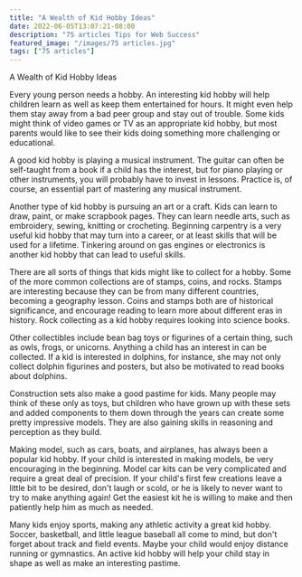 ```yaml
---
title: "A Wealth of Kid Hobby Ideas"
date: 2022-06-05T13:07:21-08:00
description: "75 articles Tips for Web Success"
featured_image: "/images/75 articles.jpg"
tags: ["75 articles"]
---
```


A Wealth of Kid Hobby Ideas

Every young person needs a hobby.  An interesting kid hobby will help children learn as well as keep them entertained for hours.  It might even help them stay away from a bad peer group and stay out of trouble.  Some kids might think of video games or TV as an appropriate kid hobby, but most parents would like to see their kids doing something more challenging or educational.  

A good kid hobby is playing a musical instrument.  The guitar can often be self-taught from a book if a child has the interest, but for piano playing or other instruments, you will probably have to invest in lessons.  Practice is, of course, an essential part of mastering any musical instrument.

Another type of kid hobby is pursuing an art or a craft.  Kids can learn to draw, paint, or make scrapbook pages.  They can learn needle arts, such as embroidery, sewing, knitting or crocheting.  Beginning carpentry is a very useful kid hobby that may turn into a career, or at least skills that will be used for a lifetime.
  Tinkering around on gas engines or electronics is another kid hobby that can lead to useful skills.

There are all sorts of things that kids might like to collect for a hobby.  Some of the more common collections are of stamps, coins, and rocks.  Stamps are interesting because they can be from many different countries, becoming a geography lesson.  Coins and stamps both are of historical significance, and encourage reading to learn more about different eras in history.  Rock collecting as a kid hobby requires looking into science books.

Other collectibles include bean bag toys or figurines of a certain thing, such as owls, frogs, or unicorns.  Anything a child has an interest in can be collected.  If a kid is interested in dolphins, for instance, she may not only collect dolphin figurines and posters, but also be motivated to read books about dolphins.

Construction sets also make a good pastime for kids.  Many people may think of these only as toys, but children who have grown up with these sets and added components to them down through the years can create some pretty impressive models.  They are also gaining skills in reasoning and perception as they build.

Making model, such as cars, boats, and airplanes, has always been a popular kid hobby.  If your child is interested in making models, be very encouraging in the beginning.  Model car kits can be very complicated and require a great deal of precision.  If your child's first few creations leave a little bit to be desired, don't laugh or scold, or he is likely to never want to try to make anything again!  Get the easiest kit he is willing to make and then patiently help him as much as needed.

Many kids enjoy sports, making any athletic activity a great kid hobby.  Soccer, basketball, and little league baseball all come to mind, but don't forget about track and field events.  Maybe your child would enjoy distance running or gymnastics.  An active kid hobby will help your child stay in shape as well as make an interesting pastime.

